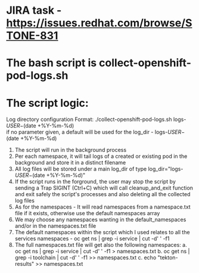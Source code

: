 # JIRA task - https://issues.redhat.com/browse/STONE-831 
# The bash script is collect-openshift-pod-logs.sh


The script logic:
================
Log directory configuration
Format:  ./collect-openshift-pod-logs.sh logs-${USER}-$(date +%Y-%m-%d)  
if no parameter given, a default will be used for the log_dir - logs-${USER}-$(date +%Y-%m-%d)

1. The script will run in the background process
2. Per each namespace, it will tail logs of a created or existing pod in the background and store it in a distinct filename
3. All log files will be stored under a main log_dir of type log_dir="logs-${USER}-$(date +%Y-%m-%d)"
4. If the script runs in the forground, the user may stop the script by sending a Trap SIGINT (Ctrl+C) which will call cleanup_and_exit function and exit safely 
   the script's processes and also deleting all the collected log files
5. As for the namespaces - It will read namespaces from a namespace.txt file if it exists, otherwise use the default namespaces array
6. We may choose any namespaces wanting in the default_namespaces and/or in the namespaces.txt file
7. The default namespaces within the script which I used relates to all the services namespaces - oc get ns | grep -i service | cut -d' ' -f1 
8. The full namespaces.txt file will get also the following namespaces:
    a. oc get ns | grep -i service | cut -d' ' -f1 > namespaces.txt
    b. oc get ns | grep -i toolchain | cut -d' ' -f1 >> namespaces.txt
    c. echo "tekton-results" >> namespaces.txt 

